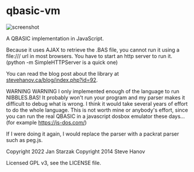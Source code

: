 qbasic-vm
=========

![screenshot](https://raw.github.com/smhanov/qb.js/master/assets/screenshot.png)

A QBASIC implementation in JavaScript. 

Because it uses AJAX to retrieve the .BAS file, you cannot run it using a file:/// url in most browsers. You have to start an http server to run it. (python -m SimpleHTTPServer is a quick one)

You can read the blog post about the library at [stevehanov.ca/blog/index.php?id=92](http://stevehanov.ca/blog/index.php?id=92).

WARNING WARNING I only implemented enough of the language to run NIBBLES.BAS! It probably won't run your program and my parser makes it difficult to debug what is wrong. I think it would take several years of effort to do the whole language. This is not worth mine or anybody's effort, since you can run the real QBASIC in a javascript dosbox emulator these days... (for example https://js-dos.com/)

If I were doing it again, I would replace the parser with a packrat parser such as peg.js.

Copyright 2022 Jan Starzak
Copyright 2014 Steve Hanov

Licensed GPL v3, see the LICENSE file.
